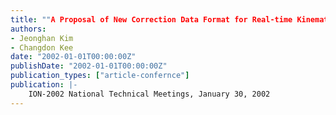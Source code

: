 ```yaml
---
title: ""A Proposal of New Correction Data Format for Real-time Kinematic GPS Positioning""
authors:
- Jeonghan Kim
- Changdon Kee
date: "2002-01-01T00:00:00Z"
publishDate: "2002-01-01T00:00:00Z"
publication_types: ["article-confernce"]
publication: |-
    ION-2002 National Technical Meetings, January 30, 2002
---
```

